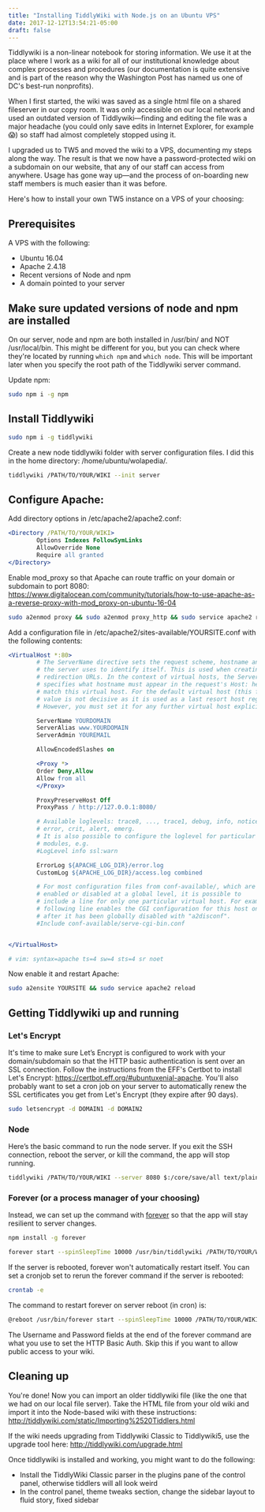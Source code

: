 ```yaml
---
title: "Installing TiddlyWiki with Node.js on an Ubuntu VPS"
date: 2017-12-12T13:54:21-05:00
draft: false
---
```

Tiddlywiki is a non-linear notebook for storing information. We use it at the place where I work as a wiki for all of our institutional knowledge about complex processes and procedures (our documentation is quite extensive and is part of the reason why the Washington Post has named us one of DC's best-run nonprofits).

When I first started, the wiki was saved as a single html file on a shared fileserver in our copy room. It was only accessible on our local network and used an outdated version of Tiddlywiki—finding and editing the file was a major headache (you could only save edits in Internet Explorer, for example 😱) so staff had almost completely stopped using it. 

I upgraded us to TW5 and moved the wiki to a VPS, documenting my steps along the way. The result is that we now have a password-protected wiki on a subdomain on our website, that any of our staff can access from anywhere. Usage has gone way up—and the process of on-boarding new staff members is much easier than it was before.

Here's how to install your own TW5 instance on a VPS of your choosing:

## Prerequisites

A VPS with the following:

* Ubuntu 16.04
* Apache 2.4.18
* Recent versions of Node and npm
* A domain pointed to your server

## Make sure updated versions of node and npm are installed

On our server, node and npm are both installed in /usr/bin/ and NOT /usr/local/bin. This might be different for you, but you can check where they're located by running `which npm` and `which node`. This will be important later when you specify the root path of the Tiddlywiki server command.

Update npm:

```bash
sudo npm i -g npm
```

## Install Tiddlywiki

```bash
sudo npm i -g tiddlywiki
```

Create a new node tiddlywiki folder with server configuration files. I did this in the home directory: /home/ubuntu/wolapedia/.

```bash
tiddlywiki /PATH/TO/YOUR/WIKI --init server
```

## Configure Apache:

Add directory options in /etc/apache2/apache2.conf:

```apache
<Directory /PATH/TO/YOUR/WIKI>
        Options Indexes FollowSymLinks
        AllowOverride None
        Require all granted
</Directory>
```

Enable mod_proxy so that Apache can route traffic on your domain or subdomain to port 8080: https://www.digitalocean.com/community/tutorials/how-to-use-apache-as-a-reverse-proxy-with-mod_proxy-on-ubuntu-16-04


```bash
sudo a2enmod proxy && sudo a2enmod proxy_http && sudo service apache2 reload
```


Add a configuration file in /etc/apache2/sites-available/YOURSITE.conf with the following contents:

```apache
<VirtualHost *:80>
        # The ServerName directive sets the request scheme, hostname and port that
        # the server uses to identify itself. This is used when creating
        # redirection URLs. In the context of virtual hosts, the ServerName
        # specifies what hostname must appear in the request's Host: header to
        # match this virtual host. For the default virtual host (this file) this
        # value is not decisive as it is used as a last resort host regardless.
        # However, you must set it for any further virtual host explicitly.

        ServerName YOURDOMAIN
        ServerAlias www.YOURDOMAIN
        ServerAdmin YOUREMAIL

        AllowEncodedSlashes on

        <Proxy *>
        Order Deny,Allow
        Allow from all
        </Proxy>

        ProxyPreserveHost Off
        ProxyPass / http://127.0.0.1:8080/

        # Available loglevels: trace8, ..., trace1, debug, info, notice, warn,
        # error, crit, alert, emerg.
        # It is also possible to configure the loglevel for particular
        # modules, e.g.
        #LogLevel info ssl:warn

        ErrorLog ${APACHE_LOG_DIR}/error.log
        CustomLog ${APACHE_LOG_DIR}/access.log combined

        # For most configuration files from conf-available/, which are
        # enabled or disabled at a global level, it is possible to
        # include a line for only one particular virtual host. For example the
        # following line enables the CGI configuration for this host only
        # after it has been globally disabled with "a2disconf".
        #Include conf-available/serve-cgi-bin.conf


</VirtualHost>

# vim: syntax=apache ts=4 sw=4 sts=4 sr noet
```

Now enable it and restart Apache:

```bash
sudo a2ensite YOURSITE && sudo service apache2 reload
```

## Getting Tiddlywiki up and running

### Let's Encrypt

It's time to make sure Let’s Encrypt is configured to work with your domain/subdomain so that the HTTP basic authentication is sent over an SSL connection. Follow the instructions from the EFF's Certbot to install Let's Encrypt: https://certbot.eff.org/#ubuntuxenial-apache. You'll also probably want to set a cron job on your server to automatically renew the SSL certificates you get from Let's Encrypt (they expire after 90 days).

```bash
sudo letsencrypt -d DOMAIN1 -d DOMAIN2
```

### Node

Here’s the basic command to run the node server. If you exit the SSH connection, reboot the server, or kill the command, the app will stop running.

```bash
tiddlywiki /PATH/TO/YOUR/WIKI --server 8080 $:/core/save/all text/plain text/html USERNAME PASSWORD
```

### Forever (or a process manager of your choosing)

Instead, we can set up the command with [forever](https://github.com/foreverjs/forever) so that the app will stay resilient to server changes.

```bash
npm install -g forever

forever start --spinSleepTime 10000 /usr/bin/tiddlywiki /PATH/TO/YOUR/WIKI --server 8080 $:/core/save/all text/plain text/html USERNAME PASSWORD
```

If the server is rebooted, forever won't automatically restart itself. You can set a cronjob set to rerun the forever command if the server is rebooted:

```bash
crontab -e
```

The command to restart forever on server reboot (in cron) is:

```bash
@reboot /usr/bin/forever start --spinSleepTime 10000 /PATH/TO/YOUR/WIKI /PATH/TO/YOUR/WIKI --server 8080 $:/core/save/all text/plain text/html USERNAME PASSWORD
```

The Username and Password fields at the end of the forever command are what you use to set the HTTP Basic Auth. Skip this if you want to allow public access to your wiki.

## Cleaning up

You're done! Now you can import an older tiddlywiki file (like the one that we had on our local file server). Take the HTML file from your old wiki and import it into the Node-based wiki with these instructions: http://tiddlywiki.com/static/Importing%2520Tiddlers.html

If the wiki needs upgrading from Tiddlywiki Classic to Tiddlywiki5, use the upgrade tool here: http://tiddlywiki.com/upgrade.html

Once tiddlywiki is installed and working, you might want to do the following:

* Install the TiddlyWiki Classic parser in the plugins pane of the control panel, otherwise tiddlers will all look weird
* In the control panel, theme tweaks section, change the sidebar layout to fluid story, fixed sidebar